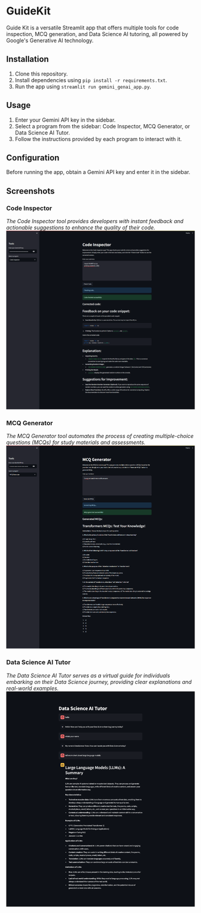 # GuideKit

Guide Kit is a versatile Streamlit app that offers multiple tools for code inspection, MCQ generation, and Data Science AI tutoring, all powered by Google's Generative AI technology.

## Installation

1. Clone this repository.
2. Install dependencies using `pip install -r requirements.txt`.
3. Run the app using `streamlit run gemini_genai_app.py`.

## Usage

1. Enter your Gemini API key in the sidebar.
2. Select a program from the sidebar: Code Inspector, MCQ Generator, or Data Science AI Tutor.
3. Follow the instructions provided by each program to interact with it.

## Configuration

Before running the app, obtain a Gemini API key and enter it in the sidebar.

## Screenshots

### Code Inspector
*The Code Inspector tool provides developers with instant feedback and actionable suggestions to enhance the quality of their code.*
![Code Inspector Screenshot](screenshots/code_inspector.png)

### MCQ Generator
*The MCQ Generator tool automates the process of creating multiple-choice questions (MCQs) for study materials and assessments.*
![MCQ Generator Screenshot](screenshots/mcq_generator.png)

### Data Science AI Tutor
*The Data Science AI Tutor serves as a virtual guide for individuals embarking on their Data Science journey, providing clear explanations and real-world examples.*
![Data Science AI Tutor Screenshot](screenshots/ds_chatbot.png)
